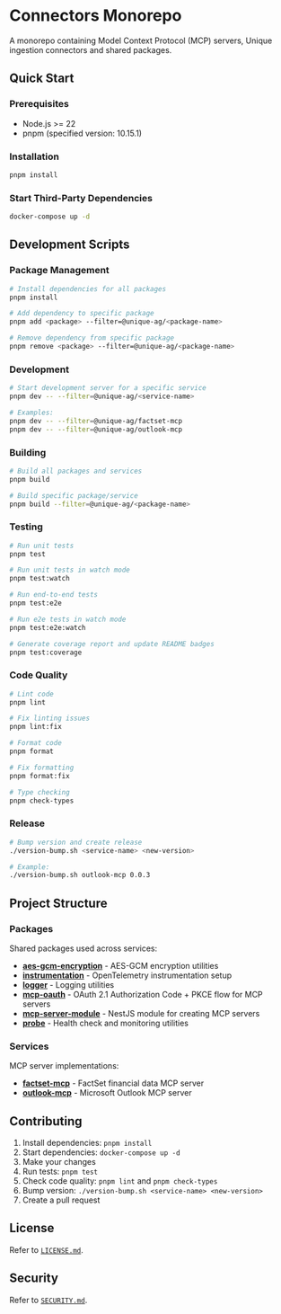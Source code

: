 # Connectors Monorepo

A monorepo containing Model Context Protocol (MCP) servers, Unique ingestion connectors and shared packages.

## Quick Start

### Prerequisites

- Node.js >= 22
- pnpm (specified version: 10.15.1)

### Installation

```bash
pnpm install
```

### Start Third-Party Dependencies

```bash
docker-compose up -d
```

## Development Scripts

### Package Management

```bash
# Install dependencies for all packages
pnpm install

# Add dependency to specific package
pnpm add <package> --filter=@unique-ag/<package-name>

# Remove dependency from specific package
pnpm remove <package> --filter=@unique-ag/<package-name>
```

### Development

```bash
# Start development server for a specific service
pnpm dev -- --filter=@unique-ag/<service-name>

# Examples:
pnpm dev -- --filter=@unique-ag/factset-mcp
pnpm dev -- --filter=@unique-ag/outlook-mcp
```

### Building

```bash
# Build all packages and services
pnpm build

# Build specific package/service
pnpm build --filter=@unique-ag/<package-name>
```

### Testing

```bash
# Run unit tests
pnpm test

# Run unit tests in watch mode
pnpm test:watch

# Run end-to-end tests
pnpm test:e2e

# Run e2e tests in watch mode
pnpm test:e2e:watch

# Generate coverage report and update README badges
pnpm test:coverage
```

### Code Quality

```bash
# Lint code
pnpm lint

# Fix linting issues
pnpm lint:fix

# Format code
pnpm format

# Fix formatting
pnpm format:fix

# Type checking
pnpm check-types
```

### Release

```bash
# Bump version and create release
./version-bump.sh <service-name> <new-version>

# Example:
./version-bump.sh outlook-mcp 0.0.3
```

## Project Structure

### Packages

Shared packages used across services:

- **[aes-gcm-encryption](./packages/aes-gcm-encryption/)** - AES-GCM encryption utilities
- **[instrumentation](./packages/instrumentation/)** - OpenTelemetry instrumentation setup
- **[logger](./packages/logger/)** - Logging utilities
- **[mcp-oauth](./packages/mcp-oauth/README.md)** - OAuth 2.1 Authorization Code + PKCE flow for MCP servers
- **[mcp-server-module](./packages/mcp-server-module/README.md)** - NestJS module for creating MCP servers
- **[probe](./packages/probe/)** - Health check and monitoring utilities

### Services

MCP server implementations:

- **[factset-mcp](./services/factset-mcp/README.md)** - FactSet financial data MCP server
- **[outlook-mcp](./services/outlook-mcp/README.md)** - Microsoft Outlook MCP server

## Contributing

1. Install dependencies: `pnpm install`
2. Start dependencies: `docker-compose up -d`
3. Make your changes
4. Run tests: `pnpm test`
5. Check code quality: `pnpm lint` and `pnpm check-types`
6. Bump version: `./version-bump.sh <service-name> <new-version>`
7. Create a pull request

## License

Refer to [`LICENSE.md`](./LICENSE.md).

## Security

Refer to [`SECURITY.md`](./SECURITY.md).